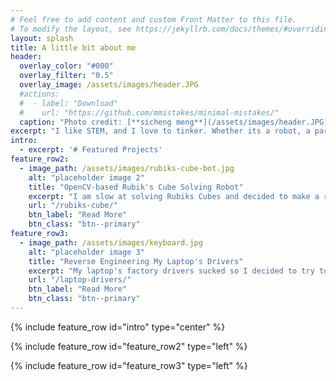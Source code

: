 ```yaml
---
# Feel free to add content and custom Front Matter to this file.
# To modify the layout, see https://jekyllrb.com/docs/themes/#overriding-theme-defaults
layout: splash
title: A little bit about me
header:
  overlay_color: "#000"
  overlay_filter: "0.5"
  overlay_image: /assets/images/header.JPG
  #actions:
  #  - label: "Download"
  #    url: "https://github.com/mmistakes/minimal-mistakes/"
  caption: "Photo credit: [**sicheng meng**](/assets/images/header.JPG)"
excerpt: "I like STEM, and I love to tinker. Whether its a robot, a particular paper airplane, or some crazy idea I had at 2am, I want to experiment with it. Maybe I'll make something new and innovative, or something do I personally find interesting. At the very least, I'll learn a thing or two in the process. Here are some of those efforts."
intro: 
  - excerpt: '# Featured Projects'
feature_row2:
  - image_path: /assets/images/rubiks-cube-bot.jpg
    alt: "placeholder image 2"
    title: "OpenCV-based Rubik's Cube Solving Robot"
    excerpt: "I am slow at solving Rubiks Cubes and decided to make a robot that does it better using electronics I already had."
    url: "/rubiks-cube/"
    btn_label: "Read More"
    btn_class: "btn--primary"
feature_row3:
  - image_path: /assets/images/keyboard.jpg
    alt: "placeholder image 3"
    title: "Reverse Engineering My Laptop's Drivers"
    excerpt: "My laptop's factory drivers sucked so I decided to try to improve on them. I wrote some new code using the Windows SDK and C++ that let me play snake on the back of my laptop."
    url: "/laptop-drivers/"
    btn_label: "Read More"
    btn_class: "btn--primary"
---
```


{% include feature_row id="intro" type="center" %}

{% include feature_row id="feature_row2" type="left" %}

{% include feature_row id="feature_row3" type="left" %}